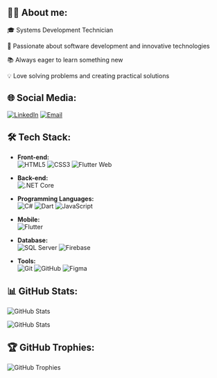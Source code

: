 ## 👨‍💻 About me:
🎓 Systems Development Technician

🚀 Passionate about software development and innovative technologies

📚 Always eager to learn something new

💡 Love solving problems and creating practical solutions

## 🌐 Social Media:
[![LinkedIn](https://img.shields.io/badge/-LinkedIn-0077B5?logo=linkedin&logoColor=white&style=for-the-badge)](https://linkedin.com/in/kaique-geraldo)
[![Email](https://img.shields.io/badge/-Email-D14836?logo=gmail&logoColor=white&style=for-the-badge)](mailto:kaiique2404@gmail.com)


## 🛠️ Tech Stack:

- **Front-end:**  
  ![HTML5](https://img.shields.io/badge/-HTML5-E34F26?logo=html5&logoColor=white&style=flat-square) 
  ![CSS3](https://img.shields.io/badge/-CSS3-1572B6?logo=css3&logoColor=white&style=flat-square) 
  ![Flutter Web](https://img.shields.io/badge/-Flutter_Web-02569B?logo=flutter&logoColor=white&style=flat-square)

- **Back-end:**  
  ![.NET Core](https://img.shields.io/badge/-.NET_Core-512BD4?logo=dotnet&logoColor=white&style=flat-square)

- **Programming Languages:**  
  ![C#](https://img.shields.io/badge/-C%23-239120?logo=c-sharp&logoColor=white&style=flat-square) 
  ![Dart](https://img.shields.io/badge/-Dart-0175C2?logo=dart&logoColor=white&style=flat-square) 
  ![JavaScript](https://img.shields.io/badge/-JavaScript-F7DF1E?logo=javascript&logoColor=black&style=flat-square) 

- **Mobile:**  
  ![Flutter](https://img.shields.io/badge/-Flutter-02569B?logo=flutter&logoColor=white&style=flat-square)

- **Database:**  
  ![SQL Server](https://img.shields.io/badge/-SQL_Server-CC2927?logo=microsoft-sql-server&logoColor=white&style=flat-square) 
  ![Firebase](https://img.shields.io/badge/-Firebase-FFCA28?logo=firebase&logoColor=black&style=flat-square)

- **Tools:**  
  ![Git](https://img.shields.io/badge/-Git-F05032?logo=git&logoColor=white&style=flat-square) 
  ![GitHub](https://img.shields.io/badge/-GitHub-181717?logo=github&logoColor=white&style=flat-square) 
  ![Figma](https://img.shields.io/badge/-Figma-F24E1E?logo=figma&logoColor=white&style=flat-square)

## 📊 GitHub Stats:
![GitHub Stats](https://github-readme-stats.vercel.app/api?username=kaiqueGeraldo&show_icons=true&theme=dark)

![GitHub Stats](https://github-readme-stats.vercel.app/api/top-langs/?username=kaiqueGeraldo&layout=compact&theme=dark)

## 🏆 GitHub Trophies:

![GitHub Trophies](https://github-profile-trophy.vercel.app/?username=kaiqueGeraldo&theme=darkhub&column=7)

<!--
**kaiqueGeraldo/kaiqueGeraldo** is a ✨ _special_ ✨ repository because its `README.md` (this file) appears on your GitHub profile.

Here are some ideas to get you started:

- 🔭 I’m currently working on ...
- 🌱 I’m currently learning ...
- 👯 I’m looking to collaborate on ...
- 🤔 I’m looking for help with ...
- 💬 Ask me about ...
- 📫 How to reach me: ...
- 😄 Pronouns: ...
- ⚡ Fun fact: ...
-->
